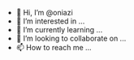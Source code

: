 - 👋 Hi, I’m @oniazi
- 👀 I’m interested in ...
- 🌱 I’m currently learning ...
- 💞️ I’m looking to collaborate on ...
- 📫 How to reach me ...

<!---
oniazi/oniazi is a ✨ special ✨ repository because its `README.md` (this file) appears on your GitHub profile.
You can click the Preview link to take a look at your changes.
--->
